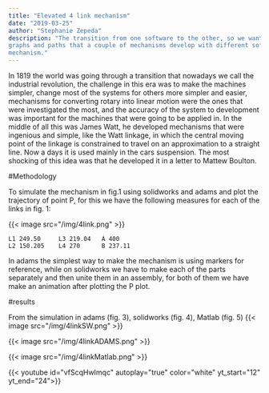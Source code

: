 ```yaml
---
title: "Elevated 4 link mechanism"
date: "2019-03-25"
author: "Stephanie Zepeda"
description: "The transition from one software to the other, so we want to compare the output
graphs and paths that a couple of mechanisms develop with different software, plus the applications of the
mechanism."
---
```


In 1819 the world was going through a transition that nowadays we call the industrial
revolution, the challenge in this era was to make the machines simpler, change most of
the systems for others more simpler and easier, mechanisms for converting rotary into
linear motion were the ones that were investigated the most, and the accuracy of the
system to development was important for the machines that were going to be applied in.
In the middle of all this was James Watt, he developed mechanisms that were
ingenious and simple, like the Watt linkage, in which the central moving point of the linkage
is constrained to travel on an approximation to a straight line. Now a days it is used mainly in
the cars suspension. The most shocking of this idea was that he developed it in a letter to
Mattew Boulton.

#Methodology

To simulate the mechanism in fig.1 using solidworks and adams and plot the
trajectory of point P, for this we have the following measures for each of the links in
fig. 1:

{{< image src="/img/4link.png" >}}

    L1 249.50     L3 219.04   A 400
    L2 150.205    L4 270      B 237.11
In adams the simplest way to make the mechanism is using markers for
reference, while on solidworks we have to make each of the parts separately and then
unite them in an assembly, for both of them we have make an animation after plotting
the P plot.

#results

From the simulation in adams (fig. 3), solidworks (fig. 4), Matlab (fig. 5)
{{< image src="/img/4linkSW.png" >}}

{{< image src="/img/4linkADAMS.png" >}}

{{< image src="/img/4linkMatlab.png" >}}

{{< youtube id="vfScqHwImqc" autoplay="true" color="white" yt_start="12" yt_end="24">}}
